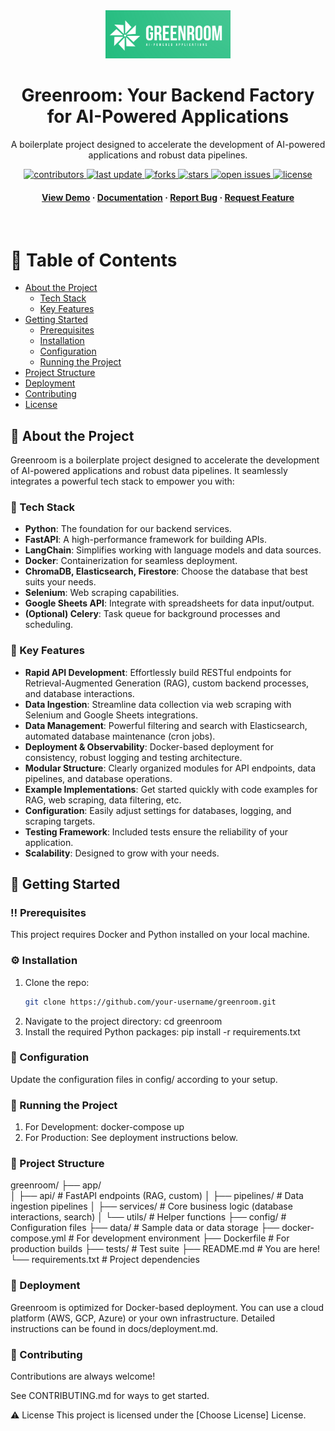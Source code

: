 <div align="center">

  <img src="assets/logo.png" alt="logo" width="200" height="auto" />
  <h1>Greenroom: Your Backend Factory for AI-Powered Applications</h1>
  
  <p>
    A boilerplate project designed to accelerate the development of AI-powered applications and robust data pipelines.
  </p>
  
<!-- Badges -->
<p>
  <a href="https://github.com/PuneetShrivas/Greenroom/graphs/contributors">
    <img src="https://img.shields.io/github/contributors/PuneetShrivas/Greenroom" alt="contributors" />
  </a>
  <a href="">
    <img src="https://img.shields.io/github/last-commit/PuneetShrivas/Greenroom" alt="last update" />
  </a>
  <a href="https://github.com/PuneetShrivas/Greenroom/network/members">
    <img src="https://img.shields.io/github/forks/PuneetShrivas/Greenroom" alt="forks" />
  </a>
  <a href="https://github.com/PuneetShrivas/Greenroom/stargazers">
    <img src="https://img.shields.io/github/stars/PuneetShrivas/Greenroom" alt="stars" />
  </a>
  <a href="https://github.com/PuneetShrivas/Greenroom/issues/">
    <img src="https://img.shields.io/github/issues/PuneetShrivas/Greenroom" alt="open issues" />
  </a>
  <a href="https://github.com/PuneetShrivas/Greenroom/blob/master/LICENSE">
    <img src="https://img.shields.io/github/license/PuneetShrivas/Greenroom.svg" alt="license" />
  </a>
</p>
   
<h4>
    <a href="https://github.com/your-username/greenroom/">View Demo</a>
  <span> · </span>
    <a href="https://github.com/your-username/greenroom">Documentation</a>
  <span> · </span>
    <a href="https://github.com/your-username/greenroom/issues/">Report Bug</a>
  <span> · </span>
    <a href="https://github.com/your-username/greenroom/issues/">Request Feature</a>
  </h4>
</div>

<br />

<!-- Table of Contents -->
# :notebook_with_decorative_cover: Table of Contents

- [About the Project](#star2-about-the-project)
  * [Tech Stack](#space_invader-tech-stack)
  * [Key Features](#dart-key-features)
- [Getting Started](#toolbox-getting-started)
  * [Prerequisites](#bangbang-prerequisites)
  * [Installation](#gear-installation)
  * [Configuration](#wrench-configuration)
  * [Running the Project](#running-running-the-project)
- [Project Structure](#file_folder-project-structure)
- [Deployment](#triangular_flag_on_post-deployment)
- [Contributing](#wave-contributing)
- [License](#warning-license)

<!-- About the Project -->
## :star2: About the Project

Greenroom is a boilerplate project designed to accelerate the development of AI-powered applications and robust data pipelines. It seamlessly integrates a powerful tech stack to empower you with:

### :space_invader: Tech Stack
- **Python**: The foundation for our backend services.
- **FastAPI**: A high-performance framework for building APIs.
- **LangChain**: Simplifies working with language models and data sources.
- **Docker**: Containerization for seamless deployment.
- **ChromaDB, Elasticsearch, Firestore**: Choose the database that best suits your needs.
- **Selenium**: Web scraping capabilities.
- **Google Sheets API**: Integrate with spreadsheets for data input/output.
- **(Optional) Celery**: Task queue for background processes and scheduling.

### :dart: Key Features
- **Rapid API Development**: Effortlessly build RESTful endpoints for Retrieval-Augmented Generation (RAG), custom backend processes, and database interactions.
- **Data Ingestion**: Streamline data collection via web scraping with Selenium and Google Sheets integrations.
- **Data Management**: Powerful filtering and search with Elasticsearch, automated database maintenance (cron jobs).
- **Deployment & Observability**: Docker-based deployment for consistency, robust logging and testing architecture.
- **Modular Structure**: Clearly organized modules for API endpoints, data pipelines, and database operations.
- **Example Implementations**: Get started quickly with code examples for RAG, web scraping, data filtering, etc.
- **Configuration**: Easily adjust settings for databases, logging, and scraping targets.
- **Testing Framework**: Included tests ensure the reliability of your application.
- **Scalability**: Designed to grow with your needs.

## :toolbox: Getting Started

### :bangbang: Prerequisites
This project requires Docker and Python installed on your local machine.

### :gear: Installation
1. Clone the repo:
   ```bash
   git clone https://github.com/your-username/greenroom.git
2. Navigate to the project directory:
    cd greenroom
3. Install the required Python packages:
    pip install -r requirements.txt

### :wrench: Configuration
Update the configuration files in config/ according to your setup.

### :running: Running the Project
1. For Development:
    docker-compose up
2. For Production:
    See deployment instructions below.

### :file_folder: Project Structure
greenroom/
├── app/               
│   ├── api/            # FastAPI endpoints (RAG, custom)
│   ├── pipelines/      # Data ingestion pipelines
│   ├── services/       # Core business logic (database interactions, search)
│   └── utils/          # Helper functions
├── config/            # Configuration files
├── data/               # Sample data or data storage
├── docker-compose.yml  # For development environment
├── Dockerfile          # For production builds
├── tests/              # Test suite
├── README.md           # You are here!
└── requirements.txt    # Project dependencies

### :triangular_flag_on_post: Deployment
Greenroom is optimized for Docker-based deployment. You can use a cloud platform (AWS, GCP, Azure) or your own infrastructure. Detailed instructions can be found in docs/deployment.md.

### :wave: Contributing
Contributions are always welcome!

See CONTRIBUTING.md for ways to get started.

<!-- License -->
:warning: License
This project is licensed under the [Choose License] License.